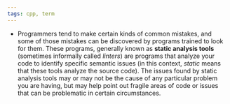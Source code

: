 ```yaml
---
tags: cpp, term
---
```


- Programmers tend to make certain kinds of common mistakes, and some of those mistakes can be discovered by programs trained to look for them. These programs, generally known as **static analysis tools** (sometimes informally called _linters_) are programs that analyze your code to identify specific semantic issues (in this context, _static_ means that these tools analyze the source code). The issues found by static analysis tools may or may not be the cause of any particular problem you are having, but may help point out fragile areas of code or issues that can be problematic in certain circumstances.